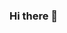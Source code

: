 ### Hi there 👋

<!--
**danpawlik/danpawlik** is a ✨ _special_ ✨ repository because its `README.md` (this file) appears on your GitHub profile.

Here are some ideas to get you started:

- 🔭 I’m currently working on ...
- 🌱 I’m currently learning ...
- 👯 I’m looking to collaborate on ...
- 🤔 I’m looking for help with ...
- 💬 Ask me about ...
- 📫 How to reach me: ...
- 😄 Pronouns: ...
- ⚡ Fun fact: ...

[![danpawlik's GitHub stats](https://github-readme-stats.vercel.app/api?username=danpawlik&show_icons=true)](https://github.com/anuraghazra/github-readme-stats)
 [![danpawlik's GitHub stats](https://profile-counter.glitch.me/danpawlik/count.svg)](https://profile-counter.glitch.me/)
-->
